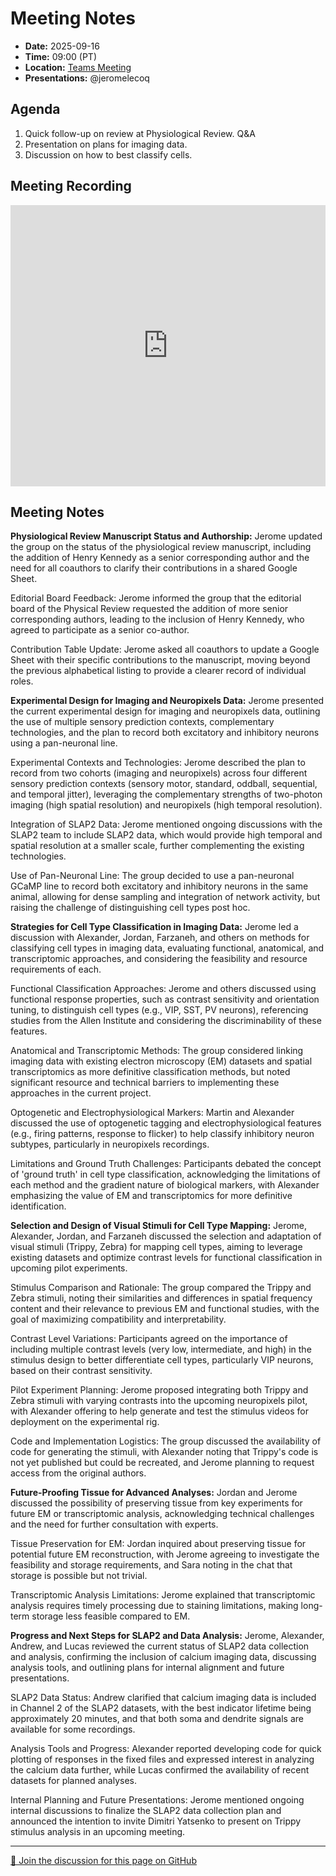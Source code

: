 # Meeting Notes
- **Date:** 2025-09-16
- **Time:** 09:00 (PT)
- **Location:** [Teams Meeting](https://teams.microsoft.com/l/meetup-join/19%3ameeting_Y2Q3MDViNGMtOTIwMC00ZjMzLTk3MjMtYWU3MDhiMzZjYmM1%40thread.v2/0?context=%7b%22Tid%22%3a%2232669cd6-737f-4b39-8bdd-d6951120d3fc%22%2c%22Oid%22%3a%229396d18b-b5cf-4bed-98a0-1cfb7dc82663%22%7d)
- **Presentations:** @jeromelecoq

## Agenda

1. Quick follow-up on review at Physiological Review. Q&A
3. Presentation on plans for imaging data.
4. Discussion on how to best classify cells.

## Meeting Recording

<iframe width="100%" height="450" src="https://www.youtube.com/embed/M-GwDttLOek" title="OpenScope Predictive Processing Weekly Meeting" frameborder="0" allow="accelerometer; autoplay; clipboard-write; encrypted-media; gyroscope; picture-in-picture; web-share" allowfullscreen></iframe>

## Meeting Notes 

**Physiological Review Manuscript Status and Authorship:** Jerome updated the group on the status of the physiological review manuscript, including the addition of Henry Kennedy as a senior corresponding author and the need for all coauthors to clarify their contributions in a shared Google Sheet. 

Editorial Board Feedback: Jerome informed the group that the editorial board of the Physical Review requested the addition of more senior corresponding authors, leading to the inclusion of Henry Kennedy, who agreed to participate as a senior co-author. 

Contribution Table Update: Jerome asked all coauthors to update a Google Sheet with their specific contributions to the manuscript, moving beyond the previous alphabetical listing to provide a clearer record of individual roles. 



**Experimental Design for Imaging and Neuropixels Data:** Jerome presented the current experimental design for imaging and neuropixels data, outlining the use of multiple sensory prediction contexts, complementary technologies, and the plan to record both excitatory and inhibitory neurons using a pan-neuronal line. 

Experimental Contexts and Technologies: Jerome described the plan to record from two cohorts (imaging and neuropixels) across four different sensory prediction contexts (sensory motor, standard, oddball, sequential, and temporal jitter), leveraging the complementary strengths of two-photon imaging (high spatial resolution) and neuropixels (high temporal resolution). 

Integration of SLAP2 Data: Jerome mentioned ongoing discussions with the SLAP2 team to include SLAP2 data, which would provide high temporal and spatial resolution at a smaller scale, further complementing the existing technologies. 

Use of Pan-Neuronal Line: The group decided to use a pan-neuronal GCaMP line to record both excitatory and inhibitory neurons in the same animal, allowing for dense sampling and integration of network activity, but raising the challenge of distinguishing cell types post hoc. 



**Strategies for Cell Type Classification in Imaging Data:** Jerome led a discussion with Alexander, Jordan, Farzaneh, and others on methods for classifying cell types in imaging data, evaluating functional, anatomical, and transcriptomic approaches, and considering the feasibility and resource requirements of each. 

Functional Classification Approaches: Jerome and others discussed using functional response properties, such as contrast sensitivity and orientation tuning, to distinguish cell types (e.g., VIP, SST, PV neurons), referencing studies from the Allen Institute and considering the discriminability of these features. 

Anatomical and Transcriptomic Methods: The group considered linking imaging data with existing electron microscopy (EM) datasets and spatial transcriptomics as more definitive classification methods, but noted significant resource and technical barriers to implementing these approaches in the current project. 

Optogenetic and Electrophysiological Markers:  Martin and Alexander discussed the use of optogenetic tagging and electrophysiological features (e.g., firing patterns, response to flicker) to help classify inhibitory neuron subtypes, particularly in neuropixels recordings. 

Limitations and Ground Truth Challenges: Participants debated the concept of 'ground truth' in cell type classification, acknowledging the limitations of each method and the gradient nature of biological markers, with Alexander emphasizing the value of EM and transcriptomics for more definitive identification. 



**Selection and Design of Visual Stimuli for Cell Type Mapping:** Jerome, Alexander, Jordan, and Farzaneh discussed the selection and adaptation of visual stimuli (Trippy, Zebra) for mapping cell types, aiming to leverage existing datasets and optimize contrast levels for functional classification in upcoming pilot experiments. 

Stimulus Comparison and Rationale: The group compared the Trippy and Zebra stimuli, noting their similarities and differences in spatial frequency content and their relevance to previous EM and functional studies, with the goal of maximizing compatibility and interpretability. 

Contrast Level Variations: Participants agreed on the importance of including multiple contrast levels (very low, intermediate, and high) in the stimulus design to better differentiate cell types, particularly VIP neurons, based on their contrast sensitivity. 

Pilot Experiment Planning: Jerome proposed integrating both Trippy and Zebra stimuli with varying contrasts into the upcoming neuropixels pilot, with Alexander offering to help generate and test the stimulus videos for deployment on the experimental rig. 

Code and Implementation Logistics: The group discussed the availability of code for generating the stimuli, with Alexander noting that Trippy's code is not yet published but could be recreated, and Jerome planning to request access from the original authors. 



**Future-Proofing Tissue for Advanced Analyses:** Jordan and Jerome discussed the possibility of preserving tissue from key experiments for future EM or transcriptomic analysis, acknowledging technical challenges and the need for further consultation with experts. 

Tissue Preservation for EM: Jordan inquired about preserving tissue for potential future EM reconstruction, with Jerome agreeing to investigate the feasibility and storage requirements, and Sara noting in the chat that storage is possible but not trivial. 

Transcriptomic Analysis Limitations: Jerome explained that transcriptomic analysis requires timely processing due to staining limitations, making long-term storage less feasible compared to EM. 



**Progress and Next Steps for SLAP2 and Data Analysis:** Jerome, Alexander, Andrew, and Lucas reviewed the current status of SLAP2 data collection and analysis, confirming the inclusion of calcium imaging data, discussing analysis tools, and outlining plans for internal alignment and future presentations. 

SLAP2 Data Status: Andrew clarified that calcium imaging data is included in Channel 2 of the SLAP2 datasets, with the best indicator lifetime being approximately 20 minutes, and that both soma and dendrite signals are available for some recordings. 

Analysis Tools and Progress: Alexander reported developing code for quick plotting of responses in the fixed files and expressed interest in analyzing the calcium data further, while Lucas confirmed the availability of recent datasets for planned analyses. 

Internal Planning and Future Presentations: Jerome mentioned ongoing internal discussions to finalize the SLAP2 data collection plan and announced the intention to invite Dimitri Yatsenko to present on Trippy stimulus analysis in an upcoming meeting. 

<!-- DISCUSSION_LINK_START -->
<div class="discussion-link">
    <hr>
    <p>
        <a href="https://github.com/AllenNeuralDynamics/openscope-community-predictive-processing/discussions/112" target="_blank">
            💬 Join the discussion for this page on GitHub
        </a>
    </p>
</div>
<!-- DISCUSSION_LINK_END -->
